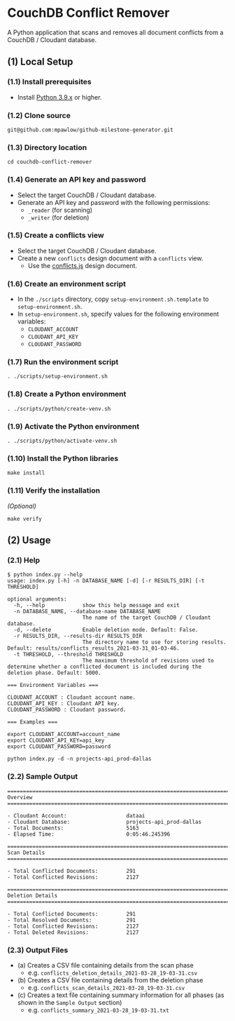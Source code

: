 # CouchDB Conflict Remover

A Python application that scans and removes all document conflicts from a CouchDB / Cloudant database.

## (1) Local Setup

### (1.1) Install prerequisites

- Install [Python 3.9.x](https://www.python.org/downloads/) or higher.

### (1.2) Clone source

```shell
git@github.com:mpawlow/github-milestone-generator.git
```

### (1.3) Directory location

```shell
cd couchdb-conflict-remover
```

### (1.4) Generate an API key and password

- Select the target CouchDB / Cloudant database.
- Generate an API key and password with the following permissions:
   - `_reader` (for scanning)
   - `_writer` (for deletion)

### (1.5) Create a conflicts view

- Select the target CouchDB / Cloudant database.
- Create a new `conflicts` design document with a `conflicts` view.
   - Use the [conflicts.js](./design_docs/conflicts.js) design document.

### (1.6) Create an environment script

- In the `./scripts` directory, copy `setup-environment.sh.template` to `setup-environment.sh`.
- In `setup-environment.sh`, specify values for the following environment variables:
   - `CLOUDANT_ACCOUNT`
   - `CLOUDANT_API_KEY`
   - `CLOUDANT_PASSWORD`

### (1.7) Run the environment script

```shell
. ./scripts/setup-environment.sh
```

### (1.8) Create a Python environment

```shell
. ./scripts/python/create-venv.sh
```

### (1.9) Activate the Python environment

```shell
. ./scripts/python/activate-venv.sh
```

### (1.10) Install the Python libraries

```shell
make install
```

### (1.11) Verify the installation

*(Optional)*

```shell
make verify
```

## (2) Usage

### (2.1) Help

```shell
$ python index.py --help
usage: index.py [-h] -n DATABASE_NAME [-d] [-r RESULTS_DIR] [-t THRESHOLD]

optional arguments:
  -h, --help            show this help message and exit
  -n DATABASE_NAME, --database-name DATABASE_NAME
                        The name of the target CouchDB / Cloudant database.
  -d, --delete          Enable deletion mode. Default: False.
  -r RESULTS_DIR, --results-dir RESULTS_DIR
                        The directory name to use for storing results. Default: results/conflicts_results_2021-03-31_01-03-46.
  -t THRESHOLD, --threshold THRESHOLD
                        The maximum threshold of revisions used to determine whether a conflicted document is included during the deletion phase. Default: 5000.

=== Environment Variables ===

CLOUDANT_ACCOUNT : Cloudant account name.
CLOUDANT_API_KEY : Cloudant API key.
CLOUDANT_PASSWORD : Cloudant password.

=== Examples ===

export CLOUDANT_ACCOUNT=account_name
export CLOUDANT_API_KEY=api_key
export CLOUDANT_PASSWORD=password

python index.py -d -n projects-api_prod-dallas
```

### (2.2) Sample Output

```
================================================================================
Overview
================================================================================

- Cloudant Account:                   dataai
- Cloudant Database:                  projects-api_prod-dallas
- Total Documents:                    5163
- Elapsed Time:                       0:05:46.245396

================================================================================
Scan Details
================================================================================

- Total Conflicted Documents:         291
- Total Conflicted Revisions:         2127

================================================================================
Deletion Details
================================================================================

- Total Conflicted Documents:         291
- Total Resolved Documents:           291
- Total Conflicted Revisions:         2127
- Total Deleted Revisions:            2127
```

### (2.3) Output Files

- (a) Creates a CSV file containing details from the scan phase
   - e.g. `conflicts_deletion_details_2021-03-28_19-03-31.csv`
- (b) Creates a CSV file containing details from the deletion phase
   - e.g. `conflicts_scan_details_2021-03-28_19-03-31.csv`
- (c) Creates a text file containing summary information for all phases (as shown in the `Sample Output` section)
   - e.g. `conflicts_summary_2021-03-28_19-03-31.txt`
